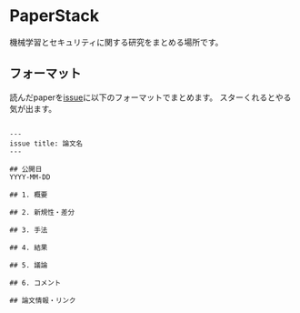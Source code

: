 # PaperStack

機械学習とセキュリティに関する研究をまとめる場所です。

## フォーマット

読んだpaperを[issue](https://github.com/palloc/PaperStack/issues)に以下のフォーマットでまとめます。
スターくれるとやる気が出ます。

```

---
issue title: 論文名
---

## 公開日
YYYY-MM-DD

## 1. 概要

## 2. 新規性・差分

## 3. 手法

## 4. 結果

## 5. 議論

## 6. コメント

## 論文情報・リンク

```

